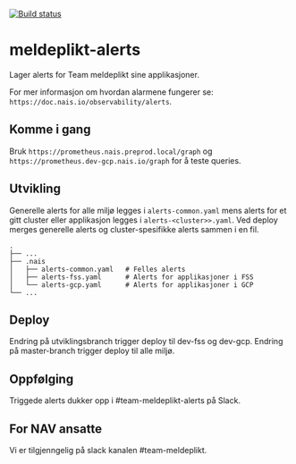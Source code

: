 [![Build status](https://github.com/navikt/meldeplikt-alerts/workflows/Deploy%20alerts%20to%20all%20environments/badge.svg)](https://github.com/navikt/meldeplikt-alerts/workflows/Deploy%20alerts%20to%20all%20environments/badge.svg)

# meldeplikt-alerts
Lager alerts for Team meldeplikt sine applikasjoner.

For mer informasjon om hvordan alarmene fungerer se: `https://doc.nais.io/observability/alerts`.

## Komme i gang
Bruk `https://prometheus.nais.preprod.local/graph` og `https://prometheus.dev-gcp.nais.io/graph` for å teste queries.

## Utvikling
Generelle alerts for alle miljø legges i `alerts-common.yaml` mens alerts for et gitt cluster eller applikasjon legges i `alerts-<cluster>>.yaml`.
Ved deploy merges generelle alerts og cluster-spesifikke alerts sammen i en fil.

    .
    ├── ...
    ├── .nais
    │   ├── alerts-common.yaml   # Felles alerts
    │   ├── alerts-fss.yaml      # Alerts for applikasjoner i FSS
    │   └── alerts-gcp.yaml      # Alerts for applikasjoner i GCP
    └── ...

## Deploy
Endring på utviklingsbranch trigger deploy til dev-fss og dev-gcp.
Endring på master-branch trigger deploy til alle miljø.

## Oppfølging
Triggede alerts dukker opp i #team-meldeplikt-alerts på Slack.

## For NAV ansatte
Vi er tilgjenngelig på slack kanalen #team-meldeplikt.

